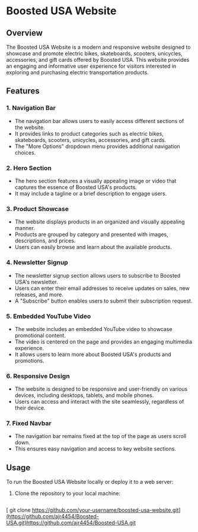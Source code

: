 # Boosted USA Website

## Overview

The Boosted USA Website is a modern and responsive website designed to showcase and promote electric bikes, skateboards, scooters, unicycles, accessories, and gift cards offered by Boosted USA. This website provides an engaging and informative user experience for visitors interested in exploring and purchasing electric transportation products.

## Features

### 1. Navigation Bar

- The navigation bar allows users to easily access different sections of the website.
- It provides links to product categories such as electric bikes, skateboards, scooters, unicycles, accessories, and gift cards.
- The "More Options" dropdown menu provides additional navigation choices.

### 2. Hero Section

- The hero section features a visually appealing image or video that captures the essence of Boosted USA's products.
- It may include a tagline or a brief description to engage users.

### 3. Product Showcase

- The website displays products in an organized and visually appealing manner.
- Products are grouped by category and presented with images, descriptions, and prices.
- Users can easily browse and learn about the available products.

### 4. Newsletter Signup

- The newsletter signup section allows users to subscribe to Boosted USA's newsletter.
- Users can enter their email addresses to receive updates on sales, new releases, and more.
- A "Subscribe" button enables users to submit their subscription request.

### 5. Embedded YouTube Video

- The website includes an embedded YouTube video to showcase promotional content.
- The video is centered on the page and provides an engaging multimedia experience.
- It allows users to learn more about Boosted USA's products and promotions.

### 6. Responsive Design

- The website is designed to be responsive and user-friendly on various devices, including desktops, tablets, and mobile phones.
- Users can access and interact with the site seamlessly, regardless of their device.

### 7. Fixed Navbar

- The navigation bar remains fixed at the top of the page as users scroll down.
- This ensures easy navigation and access to key website sections.

## Usage

To run the Boosted USA Website locally or deploy it to a web server:

1. Clone the repository to your local machine:

   ```bash
  [ git clone https://github.com/your-username/boosted-usa-website.git](https://github.com/ajr4454/Boosted-USA.git)https://github.com/ajr4454/Boosted-USA.git
